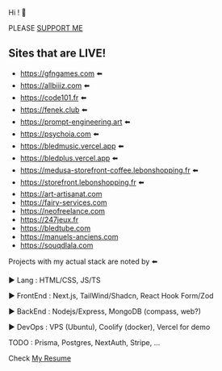 Hi ! 👋

PLEASE [SUPPORT ME](https://github.com/nazimboudeffa/nazimboudeffa/blob/main/README-more.md)

Sites that are LIVE!
--

- https://gfngames.com ⬅️ 
- https://allbiiiz.com ⬅️ 
- https://code101.fr ⬅️ 
- https://fenek.club ⬅️
- https://prompt-engineering.art ⬅️ 
- https://psychoia.com ⬅️ 
- https://bledmusic.vercel.app ⬅️ 
- https://bledplus.vercel.app ⬅️ 
- https://medusa-storefront-coffee.lebonshopping.fr ⬅️ 
- https://storefront.lebonshopping.fr ⬅️
- https://art-artisanat.com
- https://fairy-services.com
- https://neofreelance.com
- https://247jeux.fr
- https://bledtube.com
- https://manuels-anciens.com
- https://souqdlala.com

Projects with my actual stack are noted by ⬅️ 

▶ Lang : HTML/CSS, JS/TS

▶ FrontEnd : Next.js, TailWind/Shadcn, React Hook Form/Zod

▶ BackEnd : Nodejs/Express, MongoDB (compass, web?)

▶ DevOps : VPS (Ubuntu), Coolify (docker), Vercel for demo

TODO : Prisma, Postgres, NextAuth, Stripe, ...

Check [My Resume](https://www.canva.com/design/DAFkTH-AELw/XsVdmVH4GPUuPP1KZQCUFg/edit?utm_content=DAFkTH-AELw&utm_campaign=designshare&utm_medium=link2&utm_source=sharebutton)
